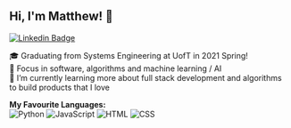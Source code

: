 ## Hi, I'm Matthew! 👋
[![Linkedin Badge](https://img.shields.io/badge/Profile-blue?style=flat&logo=Linkedin&logoColor=white&link=https://www.linkedin.com/in/matthewkykwan//)](https://www.linkedin.com/in/matthewkykwan/)

🎓 Graduating from Systems Engineering at UofT in 2021 Spring! <br>
📝 Focus in software, algorithms and machine learning / AI <br>
🌱 I’m currently learning more about full stack development and algorithms to build products that I love

**My Favourite Languages:** <br>
![Python](https://img.shields.io/badge/Python-blue)
![JavaScript](https://img.shields.io/badge/JavaScript-orange)
![HTML](https://img.shields.io/badge/HTML-green)
![CSS](https://img.shields.io/badge/CSS-yellow)




<!--
**Matthew-Kwan/Matthew-Kwan** is a ✨ _special_ ✨ repository because its `README.md` (this file) appears on your GitHub profile.

Here are some ideas to get you started:

- 🔭 I’m currently working on ...
- 🌱 I’m currently learning ...
- 👯 I’m looking to collaborate on ...
- 🤔 I’m looking for help with ...
- 💬 Ask me about ...
- 📫 How to reach me: ...
- 😄 Pronouns: ...
- ⚡ Fun fact: ...
-->

